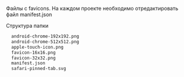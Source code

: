Файлы с favicons. На каждом проекте необходимо отредактировать файл manifest.json<br>

Структура папки

```bash
  android-chrome-192x192.png
  android-chrome-512x512.png
  apple-touch-icon.png
  favicon-16x16.png
  favicon-32x32.png
  manifest.json
  safari-pinned-tab.svg
```
